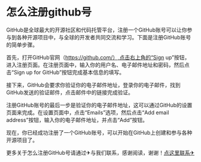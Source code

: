 # 怎么注册github号

GitHub是全球最大的开源社区和代码托管平台，注册一个GitHub账号可以让你参与到各种开源项目中，与全球的开发者共同交流和学习。下面是注册GitHub账号的简单步骤。

首先，打开GitHub官网（https://github.com/）,点击右上角的“Sign up”按钮，进入注册页面。在注册页面中，输入你的用户名、电子邮件地址和密码，然后点击“Sign up for GitHub”按钮完成基本信息的填写。

接下来，GitHub会要求你验证你的电子邮件地址，登录你的电子邮件，找到GitHub发送的验证邮件，点击邮件中的链接完成验证。

注册GitHub账号的最后一步是验证你的电子邮件地址，这可以通过GitHub的设置页面来完成。在设置页面中，点击“Emails”选项，然后点击“Add email address”按钮，输入你的电子邮件地址，并点击“Add”按钮。

现在，你已经成功注册了一个GitHub账号，可以开始在GitHub上创建和参与各种开源项目了。

更多关于怎么注册GitHub号请通过✈与我们联系，感谢阅读，谢谢！[点这里联系✈](https://gg.k02.cc)